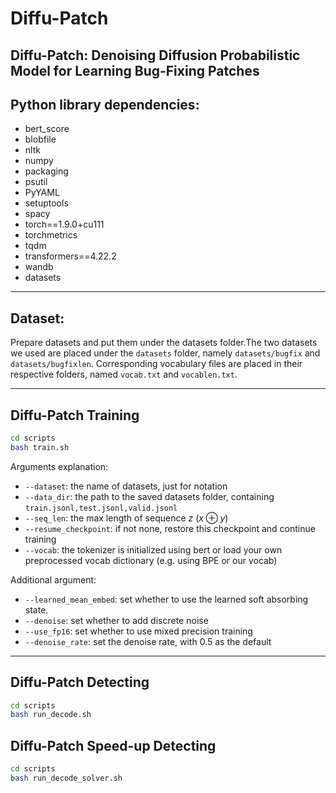 # Diffu-Patch

## Diffu-Patch: Denoising Diffusion Probabilistic Model for Learning Bug-Fixing Patches

## Python library dependencies:
+ bert_score
+ blobfile
+ nltk
+ numpy
+ packaging
+ psutil
+ PyYAML
+ setuptools
+ spacy
+ torch==1.9.0+cu111
+ torchmetrics
+ tqdm
+ transformers==4.22.2
+ wandb
+ datasets

---

## Dataset:

Prepare datasets and put them under the datasets folder.The two datasets we used are placed under the `datasets` folder, namely `datasets/bugfix` and `datasets/bugfixlen`. Corresponding vocabulary files are placed in their respective folders, named `vocab.txt` and `vocablen.txt`.

---
## Diffu-Patch Training

```bash
cd scripts
bash train.sh
```

Arguments explanation:
- ```--dataset```: the name of datasets, just for notation
- ```--data_dir```: the path to the saved datasets folder, containing ```train.jsonl,test.jsonl,valid.jsonl```
- ```--seq_len```: the max length of sequence $z$ ($x\oplus y$)
- ```--resume_checkpoint```: if not none, restore this checkpoint and continue training
- ```--vocab```: the tokenizer is initialized using bert or load your own preprocessed vocab dictionary (e.g. using BPE or our vocab)

Additional argument:
- ```--learned_mean_embed```: set whether to use the learned soft absorbing state.
- ```--denoise```: set whether to add discrete noise
- ```--use_fp16```: set whether to use mixed precision training
- ```--denoise_rate```: set the denoise rate, with 0.5 as the default
---

## Diffu-Patch Detecting
```bash
cd scripts
bash run_decode.sh
```

## Diffu-Patch Speed-up Detecting
```bash
cd scripts
bash run_decode_solver.sh
```













